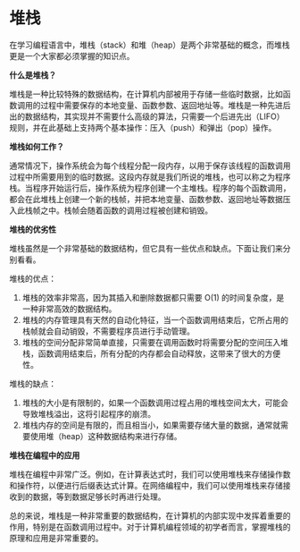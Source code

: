 # 堆栈

在学习编程语言中，堆栈（stack）和堆（heap）是两个非常基础的概念，而堆栈更是一个大家都必须掌握的知识点。

**什么是堆栈？**

堆栈是一种比较特殊的数据结构，在计算机内部被用于存储一些临时数据，比如函数调用的过程中需要保存的本地变量、函数参数、返回地址等。堆栈是一种先进后出的数据结构，其实现并不需要什么高级的算法，只需要一个后进先出（LIFO）规则，并在此基础上支持两个基本操作：压入（push）和弹出（pop）操作。

**堆栈如何工作？**

通常情况下，操作系统会为每个线程分配一段内存，以用于保存该线程的函数调用过程中所需要用到的临时数据。这段内存就是我们所说的堆栈，也可以称之为程序栈。当程序开始运行后，操作系统为程序创建一个主堆栈。程序的每个函数调用，都会在此堆栈上创建一个新的栈帧，并把本地变量、函数参数、返回地址等数据压入此栈帧之中。栈帧会随着函数的调用过程被创建和销毁。

**堆栈的优劣性**

堆栈虽然是一个非常基础的数据结构，但它具有一些优点和缺点。下面让我们来分别看看。

堆栈的优点：

1. 堆栈的效率非常高，因为其插入和删除数据都只需要 O(1) 的时间复杂度，是一种非常高效的数据结构。
2. 堆栈的内存管理具有天然的自动化特征，当一个函数调用结束后，它所占用的栈帧就会自动销毁，不需要程序员进行手动管理。
3. 堆栈的空间分配非常简单直接，只需要在调用函数时将需要分配的空间压入堆栈，函数调用结束后，所有分配的内存都会自动释放，这带来了很大的方便性。

堆栈的缺点：

1. 堆栈的大小是有限制的，如果一个函数调用过程占用的堆栈空间太大，可能会导致堆栈溢出，这将引起程序的崩溃。
2. 堆栈内存的空间是有限的，而且相当小，如果需要存储大量的数据，通常就需要使用堆（heap）这种数据结构来进行存储。

**堆栈在编程中的应用**

堆栈在编程中非常广泛。例如，在计算表达式时，我们可以使用堆栈来存储操作数和操作符，以便进行后缀表达式计算。在网络编程中，我们可以使用堆栈来存储接收到的数据，等到数据足够长时再进行处理。

总的来说，堆栈是一种非常重要的数据结构，在计算机的内部实现中发挥着重要的作用，特别是在函数调用过程中。对于计算机编程领域的初学者而言，掌握堆栈的原理和应用是非常重要的。